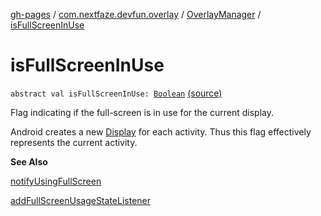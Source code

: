 [gh-pages](../../index.md) / [com.nextfaze.devfun.overlay](../index.md) / [OverlayManager](index.md) / [isFullScreenInUse](./is-full-screen-in-use.md)

# isFullScreenInUse

`abstract val isFullScreenInUse: `[`Boolean`](https://kotlinlang.org/api/latest/jvm/stdlib/kotlin/-boolean/index.html) [(source)](https://github.com/NextFaze/dev-fun/tree/master/devfun/src/main/java/com/nextfaze/devfun/overlay/Overlays.kt#L121)

Flag indicating if the full-screen is in use for the current display.

Android creates a new [Display](https://developer.android.com/reference/android/view/Display.html) for each activity. Thus this flag effectively represents the current activity.

**See Also**

[notifyUsingFullScreen](notify-using-full-screen.md)

[addFullScreenUsageStateListener](add-full-screen-usage-state-listener.md)

